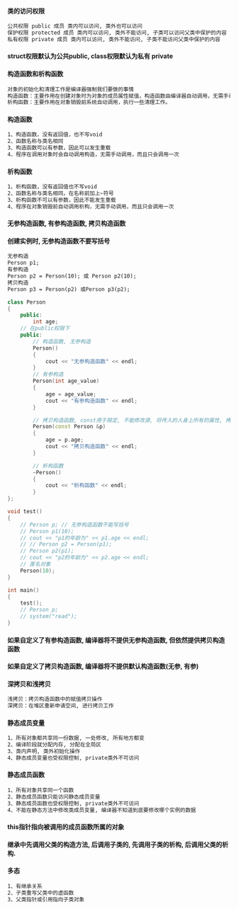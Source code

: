 #### 类的访问权限
```txt
公共权限 public 成员 类内可以访问, 类外也可以访问
保护权限 protected 成员 类内可以访问, 类外不能访问, 子类可以访问父类中保护的内容
私有权限 private 成员 类内可以访问, 类外不能访问, 子类不能访问父类中保护的内容
```
#### struct权限默认为公共public, class权限默认为私有 private
#### 构造函数和析构函数
```txt
对象的初始化和清理工作是编译器强制我们要做的事情
构造函数：主要作用在创建对象时为对象的成员属性赋值，构造函数由编译器自动调用，无需手动调用。
析构函数：主要作用在对象销毁前系统自动调用，执行一些清理工作。
```
#### 构造函数
```txt
1、构造函数，没有返回值，也不写void
2、函数名称与类名相同
3、构造函数可以有参数，因此可以发生重载
4、程序在调用对象时会自动调用构造，无需手动调用，而且只会调用一次
```
#### 析构函数
```txt
1、析构函数，没有返回值也不写void
2、函数名称与类名相同，在名称前加上~符号
3、析构函数不可以有参数，因此不能发生重载
4、程序在对象销毁前自动调用析构，无需手动调用，而且只会调用一次
```
#### 无参构造函数, 有参构造函数, 拷贝构造函数
#### 创建实例时, 无参构造函数不要写括号
```txt
无参构造
Person p1;
有参构造
Person p2 = Person(10); 或 Person p2(10);
拷贝构造
Person p3 = Person(p2) 或Person p3(p2);
```
```c++
class Person
{
    public:
        int age;
    // 在public权限下
    public:
        // 构造函数, 无参构造
        Person()
        {
            cout << "无参构造函数" << endl;
        }
        // 有参构造
        Person(int age_value)
        {
            age = age_value;
            cout << "有参构造函数" << endl;
        }

        // 拷贝构造函数, const用于限定, 不能修改源, 将传入的人身上所有的属性, 拷贝到自己身上
        Person(const Person &p)
        {
            age = p.age;
            cout << "拷贝构造函数" << endl;
        }

        // 析构函数
        ~Person()
        {
            cout << "析构函数" << endl;
        }
};

void test()
{
    // Person p; // 无参构造函数不能写括号
    // Person p1(10);
    // cout << "p1的年龄为" << p1.age << endl;
    // // Person p2 = Person(p1);
    // Person p2(p1);
    // cout << "p2的年龄为" << p2.age << endl;
    // 匿名对象
    Person(10);
}

int main()
{
    test();
    // Person p;
    // system("read");
}
```
#### 如果自定义了有参构造函数, 编译器将不提供无参构造函数, 但依然提供拷贝构造函数
#### 如果自定义了拷贝构造函数, 编译器将不提供默认构造函数(无参, 有参)
#### 深拷贝和浅拷贝
```txt
浅拷贝：拷贝构造函数中的赋值拷贝操作
深拷贝：在堆区重新申请空间, 进行拷贝工作
```
#### 静态成员变量
```txt
1、所有对象都共享同一份数据, 一处修改, 所有地方都变
2、编译阶段就分配内存, 分配在全局区
3、类内声明, 类外初始化操作
4、静态成员变量也受权限控制, private类外不可访问
```
#### 静态成员函数
```txt
1、所有对象共享同一个函数
2、静态成员函数只能访问静态成员变量
3、静态成员函数也受权限控制, private类外不可访问
4、不能在静态方法中修改类成员变量, 编译器不知道到底要修改哪个实例的数据
```
#### this指针指向被调用的成员函数所属的对象
#### 继承中先调用父类的构造方法, 后调用子类的, 先调用子类的析构, 后调用父类的析构.
#### 多态
```txt
1、有继承关系
2、子类重写父类中的虚函数
3、父类指针或引用指向子类对象
```